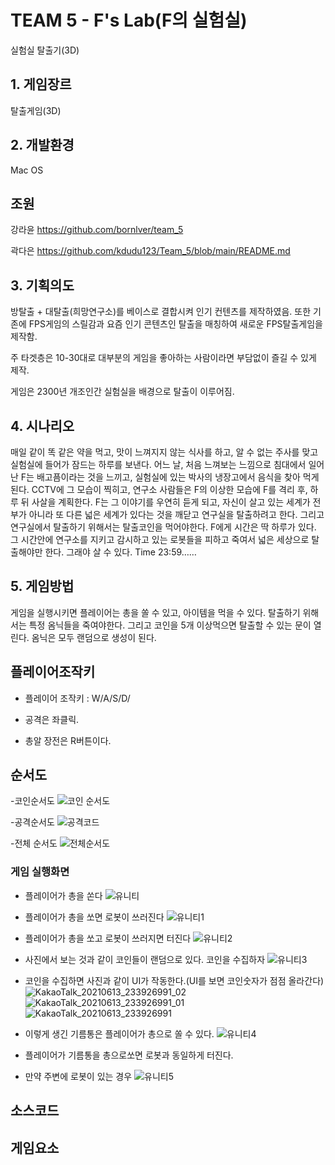 # TEAM 5 - F's Lab(F의 실험실)
실험실 탈출기(3D)

## 1. 게임장르
탈출게임(3D)

## 2. 개발환경
Mac OS

## 조원 
강라윤 https://github.com/bornlver/team_5

곽다은 https://github.com/kdudu123/Team_5/blob/main/README.md

## 3. 기획의도
방탈출 + 대탈출(희망연구소)를 베이스로 결합시켜 인기 컨텐츠를 제작하였음.
또한 기존에 FPS게임의 스릴감과 요즘 인기 콘텐츠인 탈출을 매칭하여 새로운
FPS탈출게임을 제작함.

주 타겟층은 10-30대로 대부분의 게임을 좋아하는 사람이라면 부담없이 즐길 수 있게 제작.

게임은 2300년 개조인간 실험실을 배경으로 탈출이 이루어짐.

## 4. 시나리오

매일 같이 똑 같은 약을 먹고, 맛이 느껴지지 않는 식사를 하고, 알 수 없는 주사를 맞고
실험실에 들어가 잠드는 하루를 보낸다.
어느 날, 처음 느껴보는 느낌으로 침대에서 일어난 F는 배고픔이라는 것을 느끼고,
실험실에 있는 박사의 냉장고에서 음식을 찾아 먹게 된다.
CCTV에 그 모습이 찍히고, 연구소 사람들은 F의 이상한 모습에
F를 격리 후, 하루 뒤 사살을 계획한다.
F는 그 이야기를 우연히 듣게 되고, 자신이 살고 있는 세계가 전부가 아니라 또 다른 넓은 세계가 있다는 것을 깨닫고 연구실을 탈출하려고 한다.
그리고 연구실에서 탈출하기 위해서는 탈출코인을 먹어야한다.
F에게 시간은 딱 하루가 있다. 그 시간안에 연구소를 지키고 감시하고 있는 로봇들을 피하고 죽여서 넓은 세상으로 탈출해야만 한다. 그래야 살 수 있다.
Time 23:59……

## 5. 게임방법
게임을 실행시키면 플레이어는 총을 쏠 수 있고, 아이템을 먹을 수 있다.
탈출하기 위해서는 특정 옴닉들을 죽여야한다. 그리고 코인을 5개 이상먹으면 탈출할 수 있는 문이 열린다.
옴닉은 모두 랜덤으로 생성이 된다.

## 플레이어조작키

- 플레이어 조작키 : W/A/S/D/

- 공격은 좌클릭.

- 총알 장전은 R버튼이다.


## 순서도
-코인순서도
![코인 순서도](https://user-images.githubusercontent.com/81173909/121811840-96193480-cca0-11eb-8db4-20af3de38104.JPG)

-공격순서도
![공격코드](https://user-images.githubusercontent.com/81173909/121811822-8b5e9f80-cca0-11eb-8318-57321291bb26.JPG)

-전체 순서도
![전체순서도](https://user-images.githubusercontent.com/81173909/121811835-931e4400-cca0-11eb-9167-cdedd0dff0a3.JPG)


### 게임 실행화면
- 플레이어가 총을 쏜다
![유니티](https://user-images.githubusercontent.com/81173909/121811375-3c643a80-cc9f-11eb-9d43-e28c9e355da3.JPG)
- 플레이어가 총을 쏘면 로봇이 쓰러진다
![유니티1](https://user-images.githubusercontent.com/81173909/121811388-48e89300-cc9f-11eb-929a-c2b2fadb28e3.JPG)
- 플레이어가 총을 쏘고 로봇이 쓰러지면 터진다
![유니티2](https://user-images.githubusercontent.com/81173909/121811392-4a19c000-cc9f-11eb-8386-4771582b648d.JPG)
- 사진에서 보는 것과 같이 코인들이 랜덤으로 있다. 코인을 수집하자
![유니티3](https://user-images.githubusercontent.com/81173909/121811397-4d14b080-cc9f-11eb-9206-458e9fa6a151.JPG)
- 코인을 수집하면 사진과 같이 UI가 작동한다.(UI를 보면 코인숫자가 점점 올라간다)
![KakaoTalk_20210613_233926991_02](https://user-images.githubusercontent.com/81173909/121812182-e349d600-cca1-11eb-9305-54c536785f7e.png)
![KakaoTalk_20210613_233926991_01](https://user-images.githubusercontent.com/81173909/121812198-f8266980-cca1-11eb-816f-1840bdac4b2a.png)
![KakaoTalk_20210613_233926991](https://user-images.githubusercontent.com/81173909/121812194-f2308880-cca1-11eb-9ef6-764b8bda6458.png)

- 이렇게 생긴 기름통은 플레이어가 총으로 쏠 수 있다.
![유니티4](https://user-images.githubusercontent.com/81173909/121811401-4e45dd80-cc9f-11eb-9e4a-f4387b098141.JPG)
- 플레이어가 기름통을 총으로쏘면 로봇과 동일하게 터진다.
- 만약 주변에 로봇이 있는 경우 
![유니티5](https://user-images.githubusercontent.com/81173909/121811406-5140ce00-cc9f-11eb-93c4-ebf7e3116769.JPG)

## 소스코드

##  게임요소

